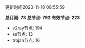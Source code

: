 更新时间2023-11-10 08:55:59

**总订阅: 73**
**总节点: 792**
**有效节点: 223**
- v2ray节点: 194
- ss节点: 13
- trojan节点: 16
